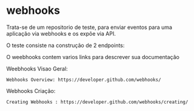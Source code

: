# webhooks

Trata-se de um repositorio de teste, para enviar eventos para uma aplicação via webhooks e os expõe via API.

O teste consiste na construção de 2 endpoints:

O weebhooks contem varios links para descrever sua documentação

Weebhooks Visao Geral:

    Webhooks Overview: https://developer.github.com/webhooks/

Webhooks Criação:

    Creating Webhooks : https://developer.github.com/webhooks/creating/
